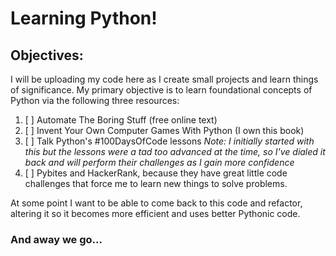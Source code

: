 # Learning Python!

## Objectives:
I will be uploading my code here as I create small projects and learn things of significance. My primary objective is to learn foundational concepts of Python via the following three resources:
1. [ ] Automate The Boring Stuff (free online text)
2. [ ] Invent Your Own Computer Games With Python (I own this book)
3. [ ] Talk Python's #100DaysOfCode lessons *Note: I initially started with this but the lessons were a tad too advanced at the time, so I've dialed it back and will perform their challenges as I gain more confidence*
4. [ ] Pybites and HackerRank, because they have great little code challenges that force me to learn new things to solve problems.

At some point I want to be able to come back to this code and refactor, altering it so it becomes more efficient and uses better Pythonic code.

### And away we go...